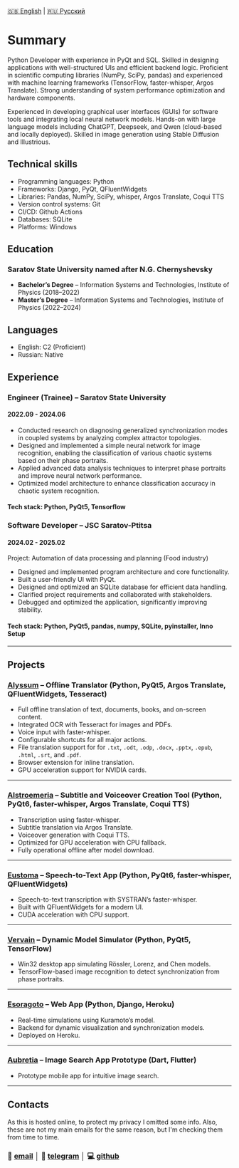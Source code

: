[🇬🇧 English](/README) | [🇷🇺 Русский](/README.ru)

# Summary
Python Developer with experience in PyQt and SQL. Skilled in designing applications with well-structured UIs and efficient backend logic. Proficient in scientific computing libraries (NumPy, SciPy, pandas) and experienced with machine learning frameworks (TensorFlow, faster-whisper, Argos Translate). Strong understanding of system performance optimization and hardware components.

Experienced in developing graphical user interfaces (GUIs) for software tools and integrating local neural network models. Hands-on with large language models including ChatGPT, Deepseek, and Qwen (cloud-based and locally deployed). Skilled in image generation using Stable Diffusion and Illustrious.

## Technical skills
- Programming languages: Python
- Frameworks: Django, PyQt, QFluentWidgets
- Libraries: Pandas, NumPy, SciPy, whisper, Argos Translate, Coqui TTS
- Version control systems: Git
- CI/CD: Github Actions
- Databases: SQLite
- Platforms: Windows

## Education
### Saratov State University named after N.G. Chernyshevsky
- **Bachelor’s Degree** – Information Systems and Technologies, Institute of Physics (2018–2022)
- **Master’s Degree** – Information Systems and Technologies, Institute of Physics (2022–2024)

## Languages
- English: C2 (Proficient)
- Russian: Native

## Experience

### **Engineer (Trainee)** – Saratov State University
#### 2022.09 - 2024.06
- Conducted research on diagnosing generalized synchronization modes in coupled systems by analyzing complex attractor topologies.
- Designed and implemented a simple neural network for image recognition, enabling the classification of various chaotic systems based on their phase portraits.
- Applied advanced data analysis techniques to interpret phase portraits and improve neural network performance.
- Optimized model architecture to enhance classification accuracy in chaotic system recognition.

#### Tech stack: Python, PyQt5, Tensorflow

### **Software Developer** – JSC Saratov-Ptitsa
#### 2024.02 - 2025.02
Project: Automation of data processing and planning (Food industry)

- Designed and implemented program architecture and core functionality. 
- Built a user-friendly UI with PyQt.
- Designed and optimized an SQLite database for efficient data handling.
- Clarified project requirements and collaborated with stakeholders.
- Debugged and optimized the application, significantly improving stability.

#### Tech stack: Python, PyQt5, pandas, numpy, SQLite, pyinstaller, Inno Setup

---

## Projects

### [Alyssum](https://github.com/icosane/Alyssum) – Offline Translator (Python, PyQt5, Argos Translate, QFluentWidgets, Tesseract)

* Full offline translation of text, documents, books, and on-screen content.
* Integrated OCR with Tesseract for images and PDFs.
* Voice input with faster-whisper.
* Configurable shortcuts for all major actions.
* File translation support for for `.txt`, `.odt`, `.odp`, `.docx`, `.pptx`, `.epub`, `.html`, `.srt`, and `.pdf`.
* Browser extension for inline translation.
* GPU acceleration support for NVIDIA cards.

---

### [Alstroemeria](https://github.com/icosane/alstroemeria) – Subtitle and Voiceover Creation Tool (Python, PyQt6, faster-whisper, Argos Translate, Coqui TTS)

* Transcription using faster-whisper.
* Subtitle translation via Argos Translate.
* Voiceover generation with Coqui TTS.
* Optimized for GPU acceleration with CPU fallback.
* Fully operational offline after model download.

---

### [Eustoma](https://github.com/icosane/eustoma) – Speech-to-Text App (Python, PyQt6, faster-whisper, QFluentWidgets)

* Speech-to-text transcription with SYSTRAN’s faster-whisper.
* Built with QFluentWidgets for a modern UI.
* CUDA acceleration with CPU support.

---

### [Vervain](https://github.com/icosane/vervain) – Dynamic Model Simulator (Python, PyQt5, TensorFlow)

* Win32 desktop app simulating Rössler, Lorenz, and Chen models.
* TensorFlow-based image recognition to detect synchronization from phase portraits.

---

### [Esoragoto](https://github.com/icosane/esoragoto) – Web App (Python, Django, Heroku)

* Real-time simulations using Kuramoto’s model.
* Backend for dynamic visualization and synchronization models.
* Deployed on Heroku.

---

### [Aubretia](https://github.com/icosane/aubretia) – Image Search App Prototype (Dart, Flutter)

* Prototype mobile app for intuitive image search.

---


## Contacts

As this is hosted online, to protect my privacy I omitted some info. Also, these are not my main emails for the same reason, but I'm checking them from time to time.
### 📧 [email](mailto:horowheattail@gmail.com) │ 💬 [telegram](https://t.me/suzutsukki) │ 💻 [github](https://github.com/icosane)
